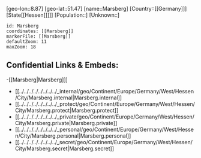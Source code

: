 ﻿---
location: [51.47,8.87]
mapzoom: [7,12] 
mapmarker: city 
type: City
tags:
- geo/City


SpocWebEntityId: 32327
isDeleted: false
confidential: public

---
[geo-lon::8.87]
[geo-lat::51.47]
[name::Marsberg]
[Country::[[Germany]]]
[State[[Hessen]]]]]
[Population::]
[Unknown::]


```leaflet
id: Marsberg
coordinates: [[Marsberg]]
markerFile: [[Marsberg]]
defaultZoom: 11 
maxZoom: 18
```


## Confidential Links & Embeds: 
-[[Marsberg|Marsberg]]] 
- [[../../../../../../../../_internal/geo/Continent/Europe/Germany/West/Hessen/City/Marsberg.internal|Marsberg.internal]] 
- [[../../../../../../../../_protect/geo/Continent/Europe/Germany/West/Hessen/City/Marsberg.protect|Marsberg.protect]] 
- [[../../../../../../../../_private/geo/Continent/Europe/Germany/West/Hessen/City/Marsberg.private|Marsberg.private]] 
- [[../../../../../../../../_personal/geo/Continent/Europe/Germany/West/Hessen/City/Marsberg.personal|Marsberg.personal]] 
- [[../../../../../../../../_secret/geo/Continent/Europe/Germany/West/Hessen/City/Marsberg.secret|Marsberg.secret]] 
